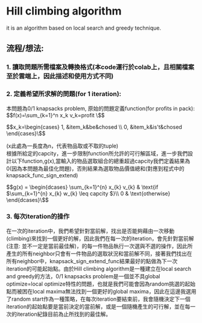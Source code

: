 # Hill climbing algorithm
it is an algorithm based on local search and greedy technique.
## 流程/想法:
### 1. 讀取問題所需檔案及轉換格式(本code運行於colab上，且相關檔案至於雲端上，因此描述和使用方式不同)
### 2. 定義希望所求解的問題(for 1 iteration):
本問題為0/1 knapsacks problem, 原始的問題定義function(for profits in pack):
$$f(x)=\sum_{k=1}^n x_k v_k=profit \$$  



$$x_k=\begin{cases}
 1, &item_k&be&chosed \\
 0, &item_k&is't&chosed 
 \end{cases}\$$

 (x此處為一長度為n，代表物品取或不取的tuple)  
根據所給定的capcity，進一步限制function所允許的可行解區域，進一步我們設計以下function,g(x),當輸入的物品選取組合的總重超過capcity我們定義結果為0(因為本問題為最佳化問題)，否則結果為選取物品價值總和(對應到程式中的knapsack_func_sign_extend)   

$$g(x) = \begin{dcases}
    \sum_{k=1}^{n} x_{k} v_{k}  & \text{if $\sum_{k=1}^{n} x_{k} w_{k} \leq capcity $}\\
    0 & \text{otherwise}
\end{dcases}\$$

### 3. 每次iteration的操作
在一次的iteration中，我們希望針對當前解，找出是否能夠藉由一次移動(climbing)來找到一個更好的解，因此我們在每一次的iteration，會先針對當前解(注意: 並不一定是當前最佳解)，的每一件物品執行一次選與不選的操作，因此所產生的所有neighbor只會有一件物品的選取狀況和當前解不同，接著我們找出在所有neighbor中，knapsack_sign_extend_func結果最好的點做為下一次iteration的可能起始點。由於Hill climbing algorithm是一種建立在local search and greedy的方法，0/1 knapsacks problem是一個並不具global optimize=local optimize特性的問題，也就是我們可能會因為random挑選的起始點而被困在local maxima無法找到一個更好的global maxima，因此在這邊我選用了random start作為一種策略，在每次iteration要結束前，我會隨機決定下一個iteration的起始點要是當前決定的當前解，或是一個隨機產生的可行解，並在每一次的iteration紀錄目前為止所找到的最佳解。
